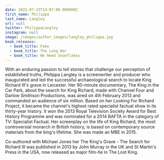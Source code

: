 ```yaml
---
date: 2022-07-23T14:07:00.000000Z
first_name: Philippa
last_name: Langley
url: null
twitter: PhilippaLangley
instagram: null
image: /images/author_images/langley_philippa.jpg
book_releases:
  - book_title: Fake
  - book_title: The Long War
  - book_title: We Need Snowflakes
---
```

With an enduring passion to tell stories that challenge our perception of established truths, Philippa Langley is a screenwriter and producer who inaugurated and led the successful archaeological search to locate King Richard III's grave in Leicester. Her 90-minute documentary, The King in the Car Park, about the search for King Richard, made with Channel Four and Darlow Smithson Productions, was aired on 4th February 2013 and commanded an audience of six million. Based on her Looking For Richard Project, it became the channel's highest rated specialist factual show in its thirty-year history. It won the 2013 Royal Television Society Award for Best History Programme and was nominated for a 2014 BAFTA in the category of TV: Specialist Factual.  Her screenplay on the life of King Richard, the most controversial monarch in British history, is based on contemporary source materials from the king's lifetime. She was made an MBE in 2015.

Co-authored with Michael Jones her The King's Grave - The Search for Richard III was published in 2013 by John Murray in the UK and St Martin's Press in the USA, now released as major film-tie in The Lost King.